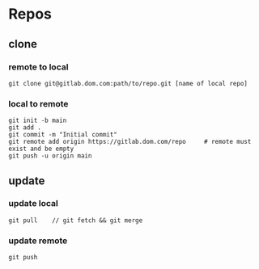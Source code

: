 
# Repos

## clone
### remote to local
	git clone git@gitlab.dom.com:path/to/repo.git [name of local repo]

### local to remote
	git init -b main
	git add .
	git commit -m "Initial commit"
	git remote add origin https://gitlab.dom.com/repo     # remote must exist and be empty
	git push -u origin main

## update
### update local
	git pull	// git fetch && git merge
	
### update remote
	git push
